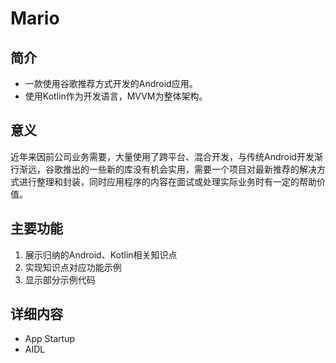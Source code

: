 # Mario
## 简介
+ 一款使用谷歌推荐方式开发的Android应用。
+ 使用Kotlin作为开发语言，MVVM为整体架构。

## 意义
  
近年来因前公司业务需要，大量使用了跨平台、混合开发，与传统Android开发渐行渐远，谷歌推出的一些新的库没有机会实用，需要一个项目对最新推荐的解决方式进行整理和封装，同时应用程序的内容在面试或处理实际业务时有一定的帮助价值。

## 主要功能
1. 展示归纳的Android、Kotlin相关知识点
2. 实现知识点对应功能示例
3. 显示部分示例代码

## 详细内容
+ App Startup
+ AIDL
